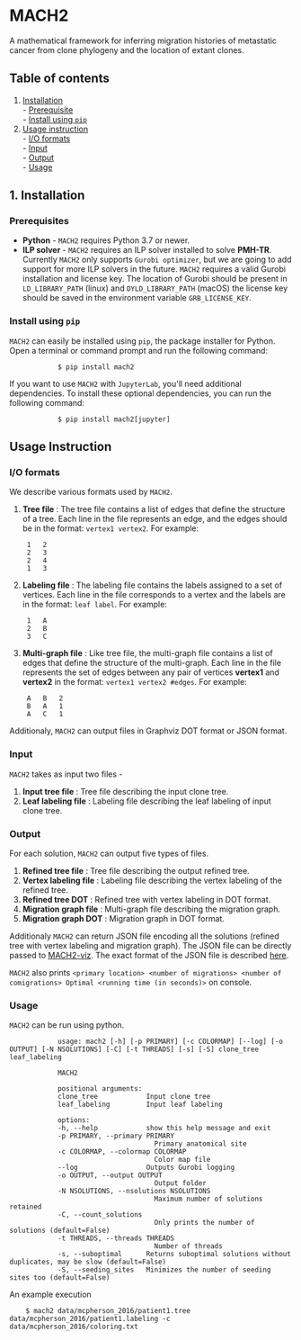 # MACH2

A mathematical framework for inferring migration histories of metastatic cancer from clone phylogeny and the location of extant clones.

## Table of contents

1. [Installation](#installation)  
        - [Prerequisite](#prerequisite)  
        - [Install using `pip`](#install-using-pip)
2. [Usage instruction](#usage-instruction)  
        - [I/O formats](#i-o-formats)  
        - [Input](#input)  
        - [Output](#output)  
        - [Usage](#usage)  

## 1. Installation

### Prerequisites

- **Python** - `MACH2` requires Python 3.7 or newer.
- **ILP solver** - `MACH2` requires an ILP solver installed to solve **PMH-TR**. Currently `MACH2` only supports `Gurobi optimizer`, but we are going to add support for more ILP solvers in the future. `MACH2` requires a valid Gurobi installation and license key. The location of Gurobi should be present in `LD_LIBRARY_PATH` (linux) and `DYLD_LIBRARY_PATH` (macOS) the license key should be saved in the environment variable `GRB_LICENSE_KEY`.

### Install using `pip`

`MACH2` can easily be installed using `pip`, the package installer for Python. Open a terminal or command prompt and run the following command:

                $ pip install mach2

If you want to use `MACH2` with `JupyterLab`, you'll need additional dependencies. To install these optional dependencies, you can run the following command:

                $ pip install mach2[jupyter]


## Usage Instruction

### I/O formats

We describe various formats used by `MACH2`.

1. **Tree file** : The tree file contains a list of edges that define the structure of a tree. Each line in the file represents an edge, and the edges should be in the format: `vertex1 vertex2`. For example:

        1   2
        2   3
        2   4 
        1   3

2. **Labeling file** : The labeling file contains the labels assigned to a set of vertices. Each line in the file corresponds to a vertex and the labels are in the format: `leaf label`. For example:

        1   A
        2   B
        3   C

1. **Multi-graph file** : Like tree file, the multi-graph file contains a list of edges that define the structure of the multi-graph. Each line in the file represents the set of edges between any pair of vertices __vertex1__ and __vertex2__ in the format: `vertex1 vertex2 #edges`. For example:

        A   B   2
        B   A   1
        A   C   1

Additionaly, `MACH2` can output files in Graphviz DOT format or JSON format.

### Input

`MACH2` takes as input two files - 

1. **Input tree file** : Tree file describing the input clone tree.
2. **Leaf labeling file** : Labeling file describing the leaf labeling of input clone tree.

### Output

For each solution, `MACH2` can output five types of files.

1. **Refined tree file** : Tree file describing the output refined tree. 
2. **Vertex labeling file** : Labeling file describing the vertex labeling of the refined tree.
3. **Refined tree DOT** : Refined tree with vertex labeling in DOT format.
4. **Migration graph file** : Multi-graph file describing the migration graph.
5. **Migration graph DOT** : Migration graph in DOT format.

Additionaly `MACH2` can return JSON file encoding all the solutions (refined tree with vertex labeling and migration graph). The JSON file can be directly passed to [MACH2-viz](https://github.com/elkebir-group/mach2-viz). The exact format of the JSON file is described [here](https://github.com/elkebir-group/mach2-viz/README.md).

`MACH2` also prints `<primary location> <number of migrations> <number of comigrations> Optimal <running time (in seconds)>` on console.

### Usage

`MACH2` can be run using python.

                usage: mach2 [-h] [-p PRIMARY] [-c COLORMAP] [--log] [-o OUTPUT] [-N NSOLUTIONS] [-C] [-t THREADS] [-s] [-S] clone_tree leaf_labeling

                MACH2

                positional arguments:
                clone_tree            Input clone tree
                leaf_labeling         Input leaf labeling

                options:
                -h, --help            show this help message and exit
                -p PRIMARY, --primary PRIMARY
                                        Primary anatomical site
                -c COLORMAP, --colormap COLORMAP
                                        Color map file
                --log                 Outputs Gurobi logging
                -o OUTPUT, --output OUTPUT
                                        Output folder
                -N NSOLUTIONS, --nsolutions NSOLUTIONS
                                        Maximum number of solutions retained
                -C, --count_solutions
                                        Only prints the number of solutions (default=False)
                -t THREADS, --threads THREADS
                                        Number of threads
                -s, --suboptimal      Returns suboptimal solutions without duplicates, may be slow (default=False)
                -S, --seeding_sites   Minimizes the number of seeding sites too (default=False)

An example execution

        $ mach2 data/mcpherson_2016/patient1.tree data/mcpherson_2016/patient1.labeling -c data/mcpherson_2016/coloring.txt
        


